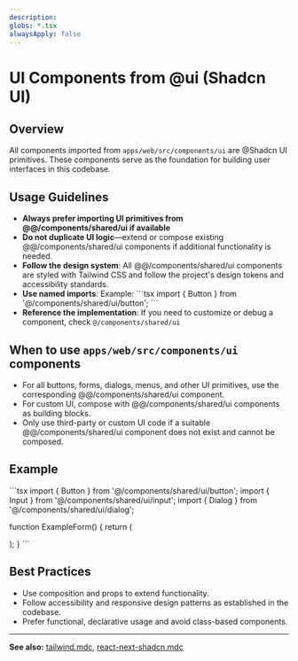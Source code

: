 ```yaml
---
description: 
globs: *.tsx
alwaysApply: false
---
```


# UI Components from @ui (Shadcn UI)

## Overview

All components imported from `apps/web/src/components/ui` are @Shadcn UI primitives. These components serve as the foundation for building user interfaces in this codebase.

## Usage Guidelines

- **Always prefer importing UI primitives from @@/components/shared/ui if available**
- **Do not duplicate UI logic**—extend or compose existing @@/components/shared/ui components if additional functionality is needed.
- **Follow the design system**: All @@/components/shared/ui components are styled with Tailwind CSS and follow the project's design tokens and accessibility standards.
- **Use named imports**: Example:
  \```tsx
  import { Button } from '@/components/shared/ui/button';
  \```
- **Reference the implementation**: If you need to customize or debug a component, check `@/components/shared/ui`

## When to use `apps/web/src/components/ui` components

- For all buttons, forms, dialogs, menus, and other UI primitives, use the corresponding @@/components/shared/ui component.
- For custom UI, compose with @@/components/shared/ui components as building blocks.
- Only use third-party or custom UI code if a suitable @@/components/shared/ui component does not exist and cannot be composed.

## Example

\```tsx
import { Button } from '@/components/shared/ui/button';
import { Input } from '@/components/shared/ui/input';
import { Dialog } from '@/components/shared/ui/dialog';

function ExampleForm() {
  return (
    <Dialog>
      <form className="flex flex-col gap-4">
        <Input label="Email" type="email" />
        <Button type="submit">Submit</Button>
      </form>
    </Dialog>
  );
}
\```

## Best Practices

- Use composition and props to extend functionality.
- Follow accessibility and responsive design patterns as established in the codebase.
- Prefer functional, declarative usage and avoid class-based components.

---

**See also:** [tailwind.mdc](mdc:.cursor/rules/tailwind.mdc), [react-next-shadcn.mdc](mdc:.cursor/rules/react-next-shadcn.mdc)


